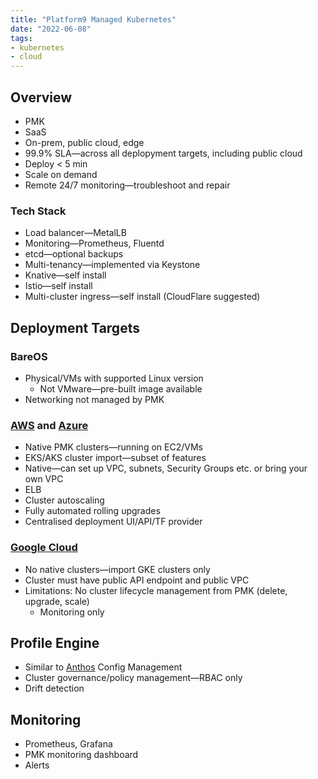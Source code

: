```yaml
---
title: "Platform9 Managed Kubernetes"
date: "2022-06-08"
tags:
- kubernetes
- cloud
---
```


## Overview

- PMK
- SaaS
- On-prem, public cloud, edge
- 99.9% SLA—across all deplopyment targets, including public cloud
- Deploy < 5 min
- Scale on demand
- Remote 24/7 monitoring—troubleshoot and repair

### Tech Stack

- Load balancer—MetalLB
- Monitoring—Prometheus, Fluentd
- etcd—optional backups
- Multi-tenancy—implemented via Keystone
- Knative—self install
- Istio—self install
- Multi-cluster ingress—self install (CloudFlare suggested)

## Deployment Targets

### BareOS

- Physical/VMs with supported Linux version
	- Not VMware—pre-built image available
- Networking not managed by PMK

### [AWS](notes/moc/AWS.md) and [Azure](notes/moc/Azure.md)

- Native PMK clusters—running on EC2/VMs
- EKS/AKS cluster import—subset of features
- Native—can set up VPC, subnets, Security Groups etc. or bring your own VPC
- ELB
- Cluster autoscaling
- Fully automated rolling upgrades
- Centralised deployment UI/API/TF provider

### [Google Cloud](notes/moc/Google%20Cloud.md)

- No native clusters—import GKE clusters only
- Cluster must have public API endpoint and public VPC
- Limitations: No cluster lifecycle management from PMK (delete, upgrade, scale)
	- Monitoring only

## Profile Engine

- Similar to [Anthos](notes/GCP%20Anthos.md) Config Management
- Cluster governance/policy management—RBAC only
- Drift detection

## Monitoring

- Prometheus, Grafana
- PMK monitoring dashboard
- Alerts
